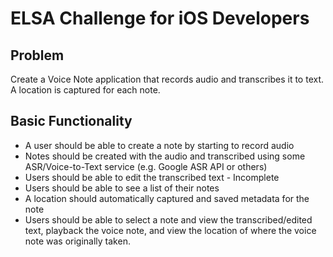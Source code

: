 # ELSA Challenge for iOS Developers

## Problem 
Create a Voice Note application that records audio and transcribes it to text. A location is captured for each note.

## Basic Functionality

- A user should be able to create a note by starting to record audio
- Notes should be created with the audio and transcribed using some ASR/Voice-to-Text service (e.g. Google ASR API or others)
- Users should be able to edit the transcribed text - Incomplete
- Users should be able to see a list of their notes
- A location should automatically captured and saved metadata for the note
- Users should be able to select a note and view the transcribed/edited text, playback the voice note, and view the location of where the voice note was originally taken.

